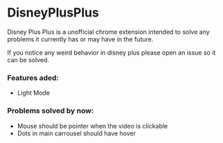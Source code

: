 # DisneyPlusPlus

Disney Plus Plus is a unofficial chrome extension intended to solve any problems it currently has or may have in the future.

If you notice any weird behavior in disney plus please open an issue so it can be solved.

### Features aded:

- Light Mode

### Problems solved by now:

- Mouse should be pointer when the video is clickable
- Dots in main carrousel should have hover

